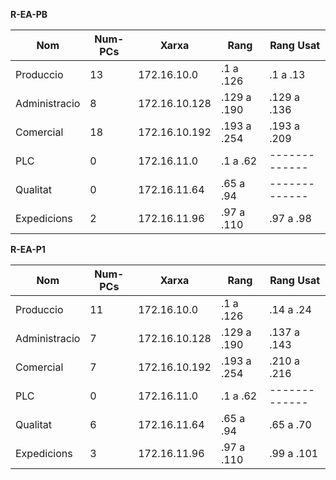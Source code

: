**R-EA-PB**

|Nom|Num-PCs|Xarxa|Rang|Rang Usat|
|---|---|---|---|---|
|Produccio|	13|	172.16.10.0|		.1 a .126|	.1 a .13|		
|Administracio|	8|	172.16.10.128|		.129 a .190|	.129 a .136|		
|Comercial|	18|	172.16.10.192|		.193 a .254|	.193 a .209|		
|PLC	|	0|	172.16.11.0|		.1 a .62|-------------|		
|Qualitat|  0|	172.16.11.64|	.65 a .94|-------------|		
|Expedicions|	2|	172.16.11.96|		.97 a .110|	.97 a .98|

**R-EA-P1**

|Nom|Num-PCs|Xarxa|Rang|Rang Usat|
|---|---|---|---|---|
|Produccio|	11|	172.16.10.0|		.1 a .126|	.14 a .24|		
|Administracio|	7|	172.16.10.128|		.129 a .190|	.137 a .143|		
|Comercial|	7|	172.16.10.192|		.193 a .254|	.210 a .216|		
|PLC	|	0|	172.16.11.0|		.1 a .62|-------------|		
|Qualitat|	6|	172.16.11.64|	.65 a .94|  .65 a .70|		
|Expedicions|	3|	172.16.11.96|		.97 a .110|	.99 a .101|

